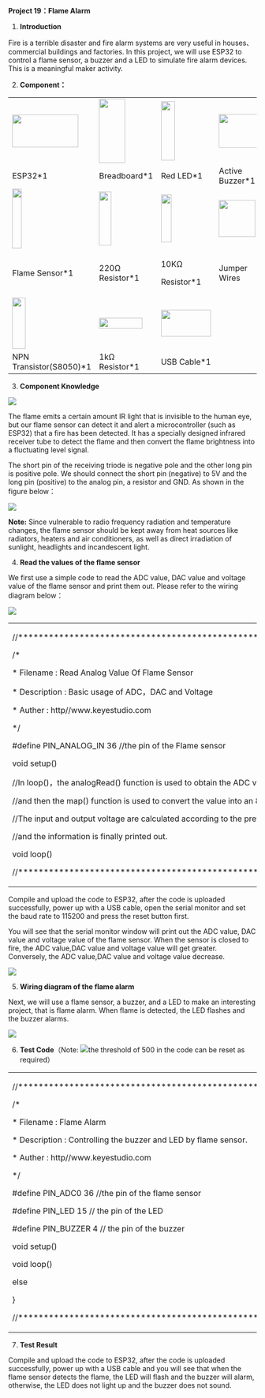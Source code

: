 **Project 19：Flame Alarm**

1.  **Introduction**

Fire is a terrible disaster and fire alarm systems are very useful in
houses、commercial buildings and factories. In this project, we will use
ESP32 to control a flame sensor, a buzzer and a LED to simulate fire
alarm devices. This is a meaningful maker activity.

2.  **Component：**

<table>
<tbody>
<tr class="odd">
<td><img src="https://raw.githubusercontent.com/keyestudio/KS5012-Keyestudio-ESP32-Learning-Kit-Basic-Edition-Raspberry-Pi/master/media/df7fdb857f6490486514896b60cabe10.jpeg" style="width:1.39722in;height:0.68264in" /></td>
<td><img src="https://raw.githubusercontent.com/keyestudio/KS5012-Keyestudio-ESP32-Learning-Kit-Basic-Edition-Raspberry-Pi/master/media/e380dd26e4825be9a768973802a55fe6.png" style="width:0.55208in;height:1.35417in" /></td>
<td><img src="https://raw.githubusercontent.com/keyestudio/KS5012-Keyestudio-ESP32-Learning-Kit-Basic-Edition-Raspberry-Pi/master/media/ef77f5a64c382157fc2dea21ec373fef.png" style="width:0.29514in;height:1.25903in" /></td>
<td><img src="https://raw.githubusercontent.com/keyestudio/KS5012-Keyestudio-ESP32-Learning-Kit-Basic-Edition-Raspberry-Pi/master/media/4b4f653a76a82a3b413855493cc58fba.png" style="width:0.86111in;height:0.70069in" /></td>
</tr>
<tr class="even">
<td>ESP32*1</td>
<td>Breadboard*1</td>
<td>Red LED*1</td>
<td>Active Buzzer*1</td>
</tr>
<tr class="odd">
<td><img src="https://raw.githubusercontent.com/keyestudio/KS5012-Keyestudio-ESP32-Learning-Kit-Basic-Edition-Raspberry-Pi/master/media/a50ec3e38adf10643eafac8cb62bec8a.png" style="width:0.20278in;height:1.25764in" /></td>
<td><img src="https://raw.githubusercontent.com/keyestudio/KS5012-Keyestudio-ESP32-Learning-Kit-Basic-Edition-Raspberry-Pi/master/media/845d05a6108b1662b828610ba9dcb788.png" style="width:0.25833in;height:1.13681in" /></td>
<td><img src="https://raw.githubusercontent.com/keyestudio/KS5012-Keyestudio-ESP32-Learning-Kit-Basic-Edition-Raspberry-Pi/master/media/b395b1cd2678f87b3a34dec15659efbc.png" style="width:0.22431in;height:1.00556in" /></td>
<td><img src="https://raw.githubusercontent.com/keyestudio/KS5012-Keyestudio-ESP32-Learning-Kit-Basic-Edition-Raspberry-Pi/master/media/e9a8d050105397bb183512fb4ffdd2f6.png" style="width:0.77222in;height:0.77986in" /></td>
</tr>
<tr class="even">
<td>Flame Sensor*1</td>
<td>220Ω Resistor*1</td>
<td><p>10KΩ</p>
<p>Resistor*1</p></td>
<td>Jumper Wires</td>
</tr>
<tr class="odd">
<td><img src="https://raw.githubusercontent.com/keyestudio/KS5012-Keyestudio-ESP32-Learning-Kit-Basic-Edition-Raspberry-Pi/master/media/9197d4aff9356c585b7ef68e33a6881d.png" style="width:0.27986in;height:1.08819in" /></td>
<td><img src="https://raw.githubusercontent.com/keyestudio/KS5012-Keyestudio-ESP32-Learning-Kit-Basic-Edition-Raspberry-Pi/master/media/098a2730d0b0a2a4b2079e0fc87fd38b.png" style="width:0.90833in;height:0.23681in" /></td>
<td><img src="https://raw.githubusercontent.com/keyestudio/KS5012-Keyestudio-ESP32-Learning-Kit-Basic-Edition-Raspberry-Pi/master/media/7dcbd02995be3c142b2f97df7f7c03ce.png" style="width:1.05903in;height:0.56667in" /></td>
<td></td>
</tr>
<tr class="even">
<td>NPN Transistor(S8050)*1</td>
<td>1kΩ Resistor*1</td>
<td>USB Cable*1</td>
<td></td>
</tr>
</tbody>
</table>

3.  **Component Knowledge**

![](/media/a50ec3e38adf10643eafac8cb62bec8a.png)

The flame emits a certain amount IR light that is invisible to the human
eye, but our flame sensor can detect it and alert a microcontroller
(such as ESP32) that a fire has been detected. It has a specially
designed infrared receiver tube to detect the flame and then convert the
flame brightness into a fluctuating level signal. 

The short pin of the receiving triode is negative pole and the other
long pin is positive pole. We should connect the short pin (negative) to
5V and the long pin (positive) to the analog pin, a resistor and GND. As
shown in the figure below：

![](/media/87bd204db523c602c80745266c1ee452.png)

**Note:** Since vulnerable to radio frequency radiation and temperature
changes, the flame sensor should be kept away from heat sources like
radiators, heaters and air conditioners, as well as direct irradiation
of sunlight, headlights and incandescent light.

4.  **Read the values of the flame sensor**

We first use a simple code to read the ADC value, DAC value and voltage
value of the flame sensor and print them out. Please refer to the wiring
diagram below：

![](/media/76ce57355da1df27e049bdc6e19f0650.png)

<table>
<tbody>
<tr class="odd">
<td><p>//**********************************************************************************</p>
<p>/*</p>
<p>* Filename : Read Analog Value Of Flame Sensor</p>
<p>* Description : Basic usage of ADC，DAC and Voltage</p>
<p>* Auther : http//www.keyestudio.com</p>
<p>*/</p>
<p>#define PIN_ANALOG_IN 36 //the pin of the Flame sensor</p>
<p>void setup() </p>
<p>//In loop()，the analogRead() function is used to obtain the ADC value,</p>
<p>//and then the map() function is used to convert the value into an 8-bit precision DAC value.</p>
<p>//The input and output voltage are calculated according to the previous formula,</p>
<p>//and the information is finally printed out.</p>
<p>void loop() </p>
<p>//**********************************************************************************</p></td>
</tr>
</tbody>
</table>

Compile and upload the code to ESP32, after the code is uploaded
successfully, power up with a USB cable, open the serial monitor and set
the baud rate to 115200 and press the reset button first.

You will see that the serial monitor window will print out the ADC
value, DAC value and voltage value of the flame sensor. When the sensor
is closed to fire, the ADC value,DAC value and voltage value will get
greater. Conversely, the ADC value,DAC value and voltage value decrease.

![](/media/64afecf1bfe9f634e352955c906a9632.png)

5.  **Wiring diagram of the flame alarm**

Next, we will use a flame sensor, a buzzer, and a LED to make an
interesting project, that is flame alarm. When flame is detected, the
LED flashes and the buzzer alarms.

![](/media/e9fa0e50df23c1f2e58fdd319ad21b4c.png)

6.  **Test Code**（Note: ![](/media/1600623570befb10056c39ab4cc16806.png)the threshold of 500 in
    the code can be reset as required）

<table>
<tbody>
<tr class="odd">
<td><p>//**********************************************************************************</p>
<p>/*</p>
<p>* Filename : Flame Alarm</p>
<p>* Description : Controlling the buzzer and LED by flame sensor.</p>
<p>* Auther : http//www.keyestudio.com</p>
<p>*/</p>
<p>#define PIN_ADC0 36 //the pin of the flame sensor</p>
<p>#define PIN_LED 15 // the pin of the LED</p>
<p>#define PIN_BUZZER 4 // the pin of the buzzer</p>
<p>void setup() </p>
<p>void loop() </p>
<p>else</p>
<p></p>
<p>}</p>
<p>//**********************************************************************************</p></td>
</tr>
</tbody>
</table>

7.  **Test Result**

Compile and upload the code to ESP32, after the code is uploaded
successfully, power up with a USB cable and you will see that when the
flame sensor detects the flame, the LED will flash and the buzzer will
alarm, otherwise, the LED does not light up and the buzzer does not
sound.
